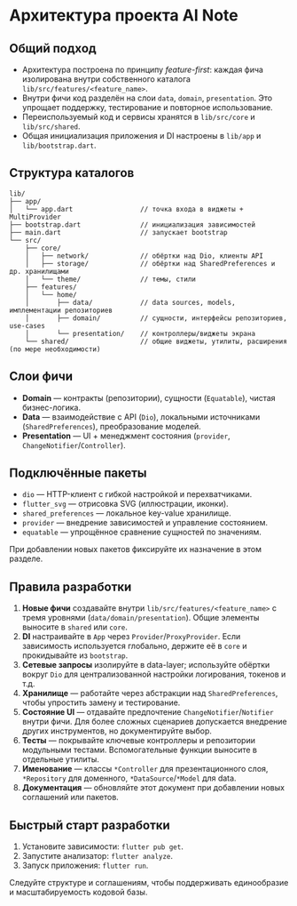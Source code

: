 # Архитектура проекта AI Note

## Общий подход
- Архитектура построена по принципу *feature-first*: каждая фича изолирована внутри собственного каталога `lib/src/features/<feature_name>`.
- Внутри фичи код разделён на слои `data`, `domain`, `presentation`. Это упрощает поддержку, тестирование и повторное использование.
- Переиспользуемый код и сервисы хранятся в `lib/src/core` и `lib/src/shared`.
- Общая инициализация приложения и DI настроены в `lib/app` и `lib/bootstrap.dart`.

## Структура каталогов
```text
lib/
├── app/
│   └── app.dart                 // точка входа в виджеты + MultiProvider
├── bootstrap.dart               // инициализация зависимостей
├── main.dart                    // запускает bootstrap
└── src/
    ├── core/
    │   ├── network/             // обёртки над Dio, клиенты API
    │   ├── storage/             // обёртки над SharedPreferences и др. хранилищами
    │   └── theme/               // темы, стили
    ├── features/
    │   └── home/
    │       ├── data/            // data sources, models, имплементации репозиториев
    │       ├── domain/          // сущности, интерфейсы репозиториев, use-cases
    │       └── presentation/    // контроллеры/виджеты экрана
    └── shared/                  // общие виджеты, утилиты, расширения (по мере необходимости)
```

## Слои фичи
- **Domain** — контракты (репозитории), сущности (`Equatable`), чистая бизнес-логика.
- **Data** — взаимодействие с API (`Dio`), локальными источниками (`SharedPreferences`), преобразование моделей.
- **Presentation** — UI + менеджмент состояния (`provider`, `ChangeNotifier`/`Controller`).

## Подключённые пакеты
- `dio` — HTTP-клиент с гибкой настройкой и перехватчиками.
- `flutter_svg` — отрисовка SVG (иллюстрации, иконки).
- `shared_preferences` — локальное key-value хранилище.
- `provider` — внедрение зависимостей и управление состоянием.
- `equatable` — упрощённое сравнение сущностей по значениям.

При добавлении новых пакетов фиксируйте их назначение в этом разделе.

## Правила разработки
1. **Новые фичи** создавайте внутри `lib/src/features/<feature_name>` с тремя уровнями (`data/domain/presentation`). Общие элементы выносите в `shared` или `core`.
2. **DI** настраивайте в `App` через `Provider`/`ProxyProvider`. Если зависимость используется глобально, держите её в `core` и прокидывайте из `bootstrap`.
3. **Сетевые запросы** изолируйте в data-layer; используйте обёртки вокруг `Dio` для централизованной настройки логирования, токенов и т.д.
4. **Хранилище** — работайте через абстракции над `SharedPreferences`, чтобы упростить замену и тестирование.
5. **Состояние UI** — отдавайте предпочтение `ChangeNotifier`/`Notifier` внутри фичи. Для более сложных сценариев допускается внедрение других инструментов, но документируйте выбор.
6. **Тесты** — покрывайте ключевые контроллеры и репозитории модульными тестами. Вспомогательные функции выносите в отдельные утилиты.
7. **Именование** — классы `*Controller` для презентационного слоя, `*Repository` для доменного, `*DataSource`/`*Model` для data.
8. **Документация** — обновляйте этот документ при добавлении новых соглашений или пакетов.

## Быстрый старт разработки
1. Установите зависимости: `flutter pub get`.
2. Запустите анализатор: `flutter analyze`.
3. Запуск приложения: `flutter run`.

Следуйте структуре и соглашениям, чтобы поддерживать единообразие и масштабируемость кодовой базы.
